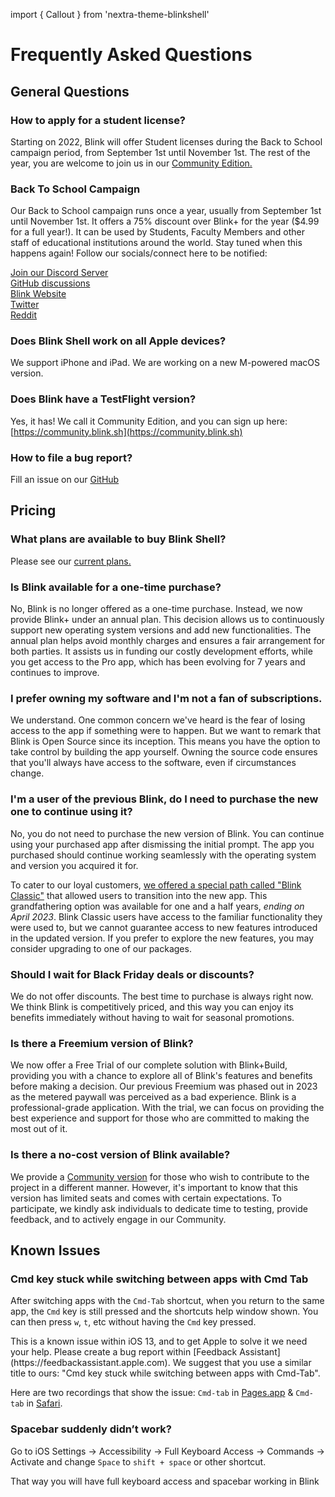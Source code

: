 import { Callout } from 'nextra-theme-blinkshell'

# Frequently Asked Questions

## General Questions

### How to apply for a student license?
Starting on 2022, Blink will offer Student licenses during the Back to School campaign period, from September 1st until November 1st. The rest of the year, you are welcome to join us in our [Community Edition.](https://community.blink.sh)

### Back To School Campaign
Our Back to School campaign runs once a year, usually from September 1st until November 1st. It offers a 75% discount over Blink+ for the year ($4.99 for a full year!). It can be used by Students, Faculty Members and other staff of educational institutions around the world. Stay tuned when this happens again! Follow our socials/connect here to be notified:

 [Join our Discord Server](http://discord.gg/ZTtMfvK)   
 [GitHub discussions](http://github.com/blinksh/blink/discussions)  
 [Blink Website](http://blink.sh)   
 [Twitter](http://twitter.com/blinkshell)   
 [Reddit](http://reddit.com/r/BlinkShell)   
 

### Does Blink Shell work on all Apple devices?
We support iPhone and iPad. We are working on a new M-powered macOS version.

### Does Blink have a TestFlight version?
Yes, it has! We call it Community Edition, and you can sign up here: [https://community.blink.sh](https://community.blink.sh)

### How to file a bug report?
Fill an issue on our [GitHub](https://github.com/blinksh/blink/issues)

## Pricing

### What plans are available to buy Blink Shell?
Please see our [current plans.](https://blink.sh/#choose-package)

### Is Blink available for a one-time purchase?
No, Blink is no longer offered as a one-time purchase. Instead, we now provide Blink+ under an annual plan. This decision allows us to continuously support new operating system versions and add new functionalities. The annual plan helps avoid monthly charges and ensures a fair arrangement for both parties. It assists us in funding our costly development efforts, while you get access to the Pro app, which has been evolving for 7 years and continues to improve.

### I prefer owning my software and I'm not a fan of subscriptions.
We understand. One common concern we've heard is the fear of losing access to the app if something were to happen. But we want to remark that Blink is Open Source since its inception. This means you have the option to take control by building the app yourself. Owning the source code ensures that you'll always have access to the software, even if circumstances change. 

### I'm a user of the previous Blink, do I need to purchase the new one to continue using it?
No, you do not need to purchase the new version of Blink. You can continue using your purchased app after dismissing the initial prompt. The app you purchased should continue working seamlessly with the operating system and version you acquired it for.

To cater to our loyal customers, [we offered a special path called "Blink Classic"](/migration) that allowed users to transition into the new app. This grandfathering option was available for one and a half years, *ending on April 2023*.
Blink Classic users have access to the familiar functionality they were used to, but we cannot guarantee access to new features introduced in the updated version. If you prefer to explore the new features, you may consider upgrading to one of our packages.

### Should I wait for Black Friday deals or discounts?
We do not offer discounts. The best time to purchase is always right now. We think Blink is competitively priced, and this way you can enjoy its benefits immediately without having to wait for seasonal promotions.

### Is there a Freemium version of Blink?
We now offer a Free Trial of our complete solution with Blink+Build, providing you with a chance to explore all of Blink's features and benefits before making a decision. Our previous Freemium was phased out in 2023 as the metered paywall was perceived as a bad experience.
Blink is a professional-grade application. With the trial, we can focus on providing the best experience and support for those who are committed to making the most out of it.

### Is there a no-cost version of Blink available?
We provide a [Community version](https://community.blink.sh) for those who wish to contribute to the project in a different manner. However, it's important to know that this version has limited seats and comes with certain expectations. To participate, we kindly ask individuals to dedicate time to testing, provide feedback, and to actively engage in our Community.

## Known Issues

### Cmd key stuck while switching between apps with Cmd Tab

After switching apps with the `Cmd-Tab` shortcut, when you return to the same app, the `Cmd` key is still pressed and the shortcuts help window shown. You can then press `w`, `t`, etc without having the `Cmd` key pressed.

<Callout>
This is a known issue within iOS 13, and to get Apple to solve it we need your help. Please create a bug report within [Feedback Assistant](https://feedbackassistant.apple.com). We suggest that you use a similar title to ours: "Cmd key stuck while switching between apps with Cmd-Tab".
</Callout>

Here are two recordings that show the issue: `Cmd-tab` in [Pages.app](https://youtu.be/x0foV_ONDmk) & `Cmd-tab` in [Safari](https://youtu.be/-7LayQvtmPQ).

### Spacebar suddenly didn’t work?

Go to iOS Settings -> Accessibility -> Full Keyboard Access -> Commands -> Activate and change `Space` to `shift + space` or other shortcut.

That way you will have full keyboard access and spacebar working in Blink
